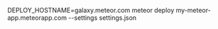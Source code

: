 DEPLOY_HOSTNAME=galaxy.meteor.com meteor deploy my-meteor-app.meteorapp.com --settings settings.json